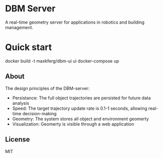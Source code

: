 # DBM Server
A real-time geometry server for applications in robotics and building management.

# Quick start
docker build -t maxkferg/dbm-ui ui
docker-compose up

## About
The design principles of the DBM-server:
* Persistance: The full object trajectories are persisted for future data analysis
* Speed: The target trajectory update rate is 0.1-1 seconds, allowing real-time decision-making
* Geometry: The system stores all object and environment geomerty
* Visualization: Geomerty is visible through a web application

## License
MIT
